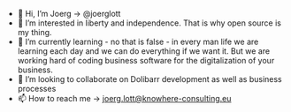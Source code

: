 - 👋 Hi, I’m Joerg -> @joerglott
- 👀 I’m interested in liberty and independence. That is why open source is my thing.
- 🌱 I’m currently learning - no that is false - in every man life we are learning each day and we can do everything if we want it. But we are working hard of coding business software for the digitalization of your business.
- 💞️ I’m looking to collaborate on Dolibarr development as well as business processes
- 📫 How to reach me -> joerg.lott@knowhere-consulting.eu

<!---
joerglott/joerglott is a ✨ special ✨ repository because its `README.md` (this file) appears on your GitHub profile.
You can click the Preview link to take a look at your changes.
--->
